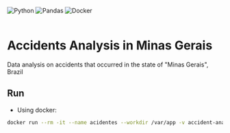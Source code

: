 ![Python](https://img.shields.io/badge/python-3670A0?style=for-the-badge&logo=python&logoColor=ffdd54)
![Pandas](https://img.shields.io/badge/pandas-%23150458.svg?style=for-the-badge&logo=pandas&logoColor=white)
![Docker](https://img.shields.io/badge/docker-%230db7ed.svg?style=for-the-badge&logo=docker&logoColor=white)
<br>
<br>

# Accidents Analysis in Minas Gerais

Data analysis on accidents that occurred in the state of "Minas Gerais", Brazil

## Run

- Using docker:

```bash
docker run --rm -it --name acidentes --workdir /var/app -v accident-analysis-mg.py:/var/app/accident-analysis-mg.py python:3-alpine sh
```
